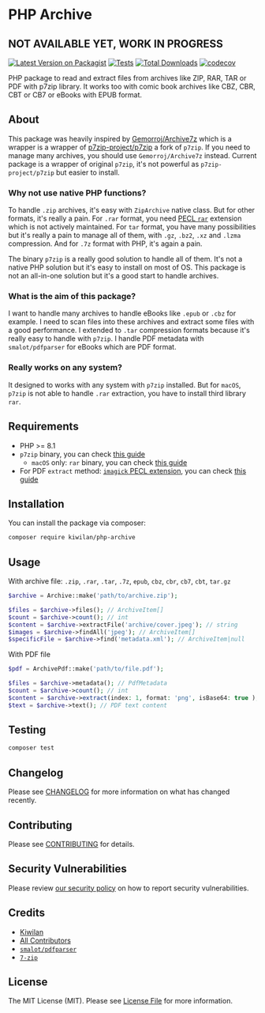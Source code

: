 # PHP Archive

## NOT AVAILABLE YET, WORK IN PROGRESS

[![Latest Version on Packagist](https://img.shields.io/packagist/v/kiwilan/php-archive.svg?style=flat-square)](https://packagist.org/packages/kiwilan/php-archive)
[![Tests](https://img.shields.io/github/actions/workflow/status/kiwilan/php-archive/run-tests.yml?branch=main&label=tests&style=flat-square)](https://github.com/kiwilan/php-archive/actions/workflows/run-tests.yml)
[![Total Downloads](https://img.shields.io/packagist/dt/kiwilan/php-archive.svg?style=flat-square)](https://packagist.org/packages/kiwilan/php-archive)
[![codecov](https://codecov.io/gh/kiwilan/php-archive/branch/main/graph/badge.svg?token=P9XIK2KV9G)](https://codecov.io/gh/kiwilan/php-archive)

PHP package to read and extract files from archives like ZIP, RAR, TAR or PDF with p7zip library. It works too with comic book archives like CBZ, CBR, CBT or CB7 or eBooks with EPUB format.

## About

This package was heavily inspired by [Gemorroj/Archive7z](https://github.com/Gemorroj/Archive7z) which is a wrapper is a wrapper of [p7zip-project/p7zip](https://github.com/p7zip-project/p7zip) a fork of `p7zip`. If you need to manage many archives, you should use `Gemorroj/Archive7z` instead. Current package is a wrapper of original `p7zip`, it's not powerful as `p7zip-project/p7zip` but easier to install.

### Why not use native PHP functions?

To handle `.zip` archives, it's easy with `ZipArchive` native class. But for other formats, it's really a pain. For `.rar` format, you need [PECL `rar`](https://github.com/cataphract/php-rar) extension which is not actively maintained. For `tar` format, you have many possibilities but it's really a pain to manage all of them, with `.gz`, `.bz2`, `.xz` and `.lzma` compression. And for `.7z` format with PHP, it's again a pain.

The binary `p7zip` is a really good solution to handle all of them. It's not a native PHP solution but it's easy to install on most of OS. This package is not an all-in-one solution but it's a good start to handle archives.

### What is the aim of this package?

I want to handle many archives to handle eBooks like `.epub` or `.cbz` for example. I need to scan files into these archives and extract some files with a good performance. I extended to `.tar` compression formats because it's really easy to handle with `p7zip`. I handle PDF metadata with `smalot/pdfparser` for eBooks which are PDF format.

### Really works on any system?

It designed to works with any system with `p7zip` installed. But for `macOS`, `p7zip` is not able to handle `.rar` extraction, you have to install third library `rar`.

## Requirements

-   PHP >= 8.1
-   `p7zip` binary, you can check [this guide](https://gist.github.com/ewilan-riviere/85d657f9283fa6af255531d97da5d71d)
    -   `macOS` only: `rar` binary, you can check [this guide](https://gist.github.com/ewilan-riviere/85d657f9283fa6af255531d97da5d71d#macos)
-   For PDF `extract` method: [`imagick` PECL extension](https://github.com/Imagick/imagick), you can check [this guide](https://gist.github.com/ewilan-riviere/3f4efd752905abe24fd1cd44412d9db9#imagemagick)

## Installation

You can install the package via composer:

```bash
composer require kiwilan/php-archive
```

## Usage

With archive file: `.zip`, `.rar`, `.tar`, `.7z`, `epub`, `cbz`, `cbr`, `cb7`, `cbt`, `tar.gz`

```php
$archive = Archive::make('path/to/archive.zip');

$files = $archive->files(); // ArchiveItem[]
$count = $archive->count(); // int
$content = $archive->extractFile('archive/cover.jpeg'); // string
$images = $archive->findAll('jpeg'); // ArchiveItem[]
$specificFile = $archive->find('metadata.xml'); // ArchiveItem|null
```

With PDF file

```php
$pdf = ArchivePdf::make('path/to/file.pdf');

$files = $archive->metadata(); // PdfMetadata
$count = $archive->count(); // int
$content = $archive->extract(index: 1, format: 'png', isBase64: true ); // PDF page index 1 as PNG base64 encoded (ImageMagick required)
$text = $archive->text(); // PDF text content
```

## Testing

```bash
composer test
```

## Changelog

Please see [CHANGELOG](CHANGELOG.md) for more information on what has changed recently.

## Contributing

Please see [CONTRIBUTING](https://github.com/spatie/.github/blob/main/CONTRIBUTING.md) for details.

## Security Vulnerabilities

Please review [our security policy](../../security/policy) on how to report security vulnerabilities.

## Credits

-   [Kiwilan](https://github.com/kiwilan)
-   [All Contributors](../../contributors)
-   [`smalot/pdfparser`](https://github.com/smalot/pdfparser)
-   [`7-zip`](https://www.7-zip.org/)

## License

The MIT License (MIT). Please see [License File](LICENSE.md) for more information.
